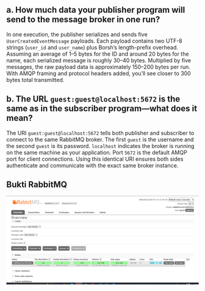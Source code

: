 ## a. How much data your publisher program will send to the message broker in one run?

In one execution, the publisher serializes and sends five `UserCreatedEventMessage` payloads. Each payload contains two UTF-8 strings (`user_id` and `user_name`) plus Borsh’s length-prefix overhead. Assuming an average of 1–5 bytes for the ID and around 20 bytes for the name, each serialized message is roughly 30–40 bytes. Multiplied by five messages, the raw payload data is approximately 150–200 bytes per run. With AMQP framing and protocol headers added, you’ll see closer to 300 bytes total transmitted.

## b. The URL `guest:guest@localhost:5672` is the same as in the subscriber program—what does it mean?

The URI `guest:guest@localhost:5672` tells both publisher and subscriber to connect to the same RabbitMQ broker. The first `guest` is the username and the second `guest` is its password. `localhost` indicates the broker is running on the same machine as your application. Port `5672` is the default AMQP port for client connections. Using this identical URI ensures both sides authenticate and communicate with the exact same broker instance.

## Bukti RabbitMQ
![alt text](img/image.png)